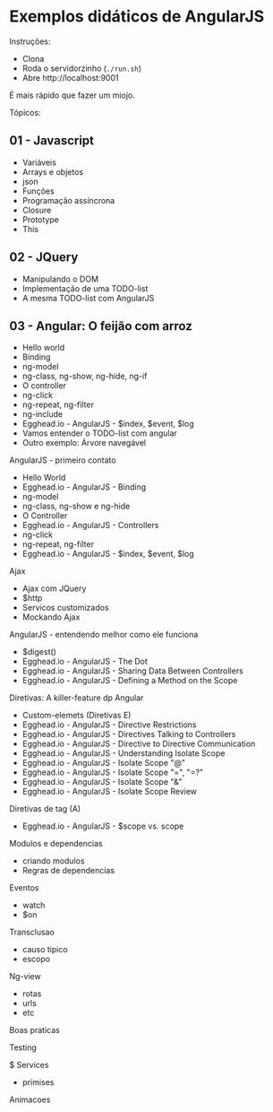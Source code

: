 # Exemplos didáticos de AngularJS

Instruções:

* Clona
* Roda o servidorzinho (`./run.sh`)
* Abre http://localhost:9001

É mais rápido que fazer um miojo.

Tópicos:

## 01 - Javascript

* Variáveis
* Arrays e objetos
* json
* Funções
* Programação assíncrona
* Closure
* Prototype
* This

## 02 - JQuery

* Manipulando o DOM
* Implementação de uma TODO-list
* A mesma TODO-list com AngularJS

## 03 - Angular: O feijão com arroz

* Hello world
* Binding
* ng-model
* ng-class, ng-show, ng-hide, ng-if
* O controller
* ng-click
* ng-repeat, ng-filter
* ng-include
* Egghead.io - AngularJS - $index, $event, $log
* Vamos entender o TODO-list com angular
* Outro exemplo: Árvore navegável

AngularJS - primeiro contato
- Hello World
- Egghead.io - AngularJS - Binding
- ng-model
- ng-class, ng-show e ng-hide
- O Controller
- Egghead.io - AngularJS - Controllers
- ng-click
- ng-repeat, ng-filter
- Egghead.io - AngularJS - $index, $event, $log

Ajax
- Ajax com JQuery
- $http
- Servicos customizados
- Mockando Ajax

AngularJS - entendendo melhor como ele funciona
- $digest()
- Egghead.io - AngularJS - The Dot
- Egghead.io - AngularJS - Sharing Data Between Controllers
- Egghead.io - AngularJS - Defining a Method on the Scope

Diretivas: A killer-feature dp Angular
- Custom-elemets (Diretivas E)
- Egghead.io - AngularJS - Directive Restrictions
- Egghead.io - AngularJS - Directives Talking to Controllers
- Egghead.io - AngularJS - Directive to Directive Communication
- Egghead.io - AngularJS - Understanding Isolate Scope
- Egghead.io - AngularJS - Isolate Scope "@"
- Egghead.io - AngularJS - Isolate Scope "=", "=?"
- Egghead.io - AngularJS - Isolate Scope "&"
- Egghead.io - AngularJS - Isolate Scope Review

Diretivas de tag (A)
- Egghead.io - AngularJS - $scope vs. scope

Modulos e dependencias
- criando modulos
- Regras de dependencias

Eventos
- watch
- $on

Transclusao
- causo tipico
- escopo

Ng-view
- rotas
- urls
- etc

Boas praticas

Testing

$ Services
- primises

Animacoes